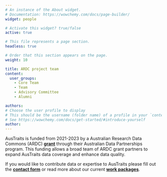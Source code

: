 ```yaml
---
# An instance of the About widget.
# Documentation: https://wowchemy.com/docs/page-builder/
widget: people

# Activate this widget? true/false
active: true

# This file represents a page section.
headless: true

# Order that this section appears on the page.
weight: 10

title: ARDC project team
content:
  user_groups:
    - Core Team
    - Team
    - Advisory Committee
    - Alumni

authors:
# Choose the user profile to display
# This should be the username (folder name) of a profile in your `content/authors/` folder.
# See https://wowchemy.com/docs/get-started/#introduce-yourself
author:
---
```


AusTraits is funded from 2021-2023 by a Australian Research Data Commons (ARDC) <ins>**[grant](https://ardc.edu.au/project/austraits/)**</ins> through their Australian Data Partnerships program. This funding allows a broad team of ARDC grant partners to expand AusTraits data coverage and enhance data quality. 

If you would like to contribute data or expertise to AusTraits please fill out the <ins>**[contact form](/#08_contact)**</ins> or read more about our current <ins>**[work packages](/#03_expand)**</ins>. 